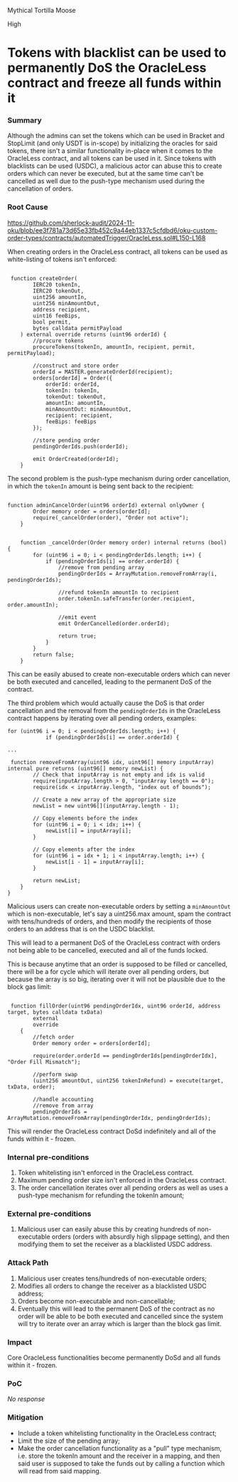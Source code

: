 Mythical Tortilla Moose

High

# Tokens with blacklist can be used to permanently DoS the OracleLess contract and freeze all funds within it

### Summary

Although the admins can set the tokens which can be used in Bracket and StopLimit (and only USDT is in-scope) by initializing the oracles for said tokens, there isn't a similar functionality in-place when it comes to the OracleLess contract, and all tokens can be used in it. 
Since tokens with blacklists can be used (USDC), a malicious actor can abuse this to create orders which can never be executed, but at the same time can't be cancelled as well due to the push-type mechanism used during the cancellation of orders.

### Root Cause

https://github.com/sherlock-audit/2024-11-oku/blob/ee3f781a73d65e33fb452c9a44eb1337c5cfdbd6/oku-custom-order-types/contracts/automatedTrigger/OracleLess.sol#L150-L168

When creating orders in the OracleLess contract, all tokens can be used as white-listing of tokens isn't enforced: 

```solidity

 function createOrder(
        IERC20 tokenIn,
        IERC20 tokenOut,
        uint256 amountIn,
        uint256 minAmountOut,
        address recipient,
        uint16 feeBips,
        bool permit,
        bytes calldata permitPayload
    ) external override returns (uint96 orderId) {
        //procure tokens
        procureTokens(tokenIn, amountIn, recipient, permit, permitPayload);

        //construct and store order
        orderId = MASTER.generateOrderId(recipient);
        orders[orderId] = Order({
            orderId: orderId,
            tokenIn: tokenIn,
            tokenOut: tokenOut,
            amountIn: amountIn,
            minAmountOut: minAmountOut,
            recipient: recipient,
            feeBips: feeBips
        });

        //store pending order
        pendingOrderIds.push(orderId);

        emit OrderCreated(orderId);
    }

```

The second problem is the push-type mechanism during order cancellation, in which the `tokenIn` amount is being sent back to the recipient: 

```solidity

function adminCancelOrder(uint96 orderId) external onlyOwner {
        Order memory order = orders[orderId];
        require(_cancelOrder(order), "Order not active");
    }


    function _cancelOrder(Order memory order) internal returns (bool) {
        for (uint96 i = 0; i < pendingOrderIds.length; i++) {
            if (pendingOrderIds[i] == order.orderId) {
                //remove from pending array
                pendingOrderIds = ArrayMutation.removeFromArray(i, pendingOrderIds);

                //refund tokenIn amountIn to recipient
                order.tokenIn.safeTransfer(order.recipient, order.amountIn);

                //emit event
                emit OrderCancelled(order.orderId);

                return true;
            }
        }
        return false;
    }

```

This can be easily abused to create non-executable orders which can never be both executed and cancelled, leading to the permanent DoS of the contract.

The third problem which would actually cause the DoS is that order cancellation and the removal from the `pendingOrderIds` in the OracleLess contract happens by iterating over all pending orders, examples: 

```solidity
for (uint96 i = 0; i < pendingOrderIds.length; i++) {
            if (pendingOrderIds[i] == order.orderId) {

...

 function removeFromArray(uint96 idx, uint96[] memory inputArray) internal pure returns (uint96[] memory newList) {
        // Check that inputArray is not empty and idx is valid
        require(inputArray.length > 0, "inputArray length == 0");
        require(idx < inputArray.length, "index out of bounds");

        // Create a new array of the appropriate size
        newList = new uint96[](inputArray.length - 1);

        // Copy elements before the index
        for (uint96 i = 0; i < idx; i++) {
            newList[i] = inputArray[i];
        }

        // Copy elements after the index
        for (uint96 i = idx + 1; i < inputArray.length; i++) {
            newList[i - 1] = inputArray[i];
        }

        return newList;
    }
}

```

Malicious users can create non-executable orders by setting a `minAmountOut` which is non-executable, let's say a uint256.max amount, spam the contract with tens/hundreds of orders, and then modify the recipients of those orders to an address that is on the USDC blacklist.

This will lead to a permanent DoS of the OracleLess contract with orders not being able to be cancelled, executed and all of the funds locked.

This is because anytime that an order is supposed to be filled or cancelled, there will be a for cycle which will iterate over all pending orders, but because the array is so big, iterating over it will not be plausible due to the block gas limit: 

```solidity

 function fillOrder(uint96 pendingOrderIdx, uint96 orderId, address target, bytes calldata txData)
        external
        override
    {
        //fetch order
        Order memory order = orders[orderId];

        require(order.orderId == pendingOrderIds[pendingOrderIdx], "Order Fill Mismatch");

        //perform swap
        (uint256 amountOut, uint256 tokenInRefund) = execute(target, txData, order);

        //handle accounting
        //remove from array
        pendingOrderIds = ArrayMutation.removeFromArray(pendingOrderIdx, pendingOrderIds);

```

This will render the OracleLess contract DoSd indefinitely and all of the funds within it - frozen. 

### Internal pre-conditions

1. Token whitelisting isn't enforced in the OracleLess contract.
2. Maximum pending order size isn't enforced in the OracleLess contract.
3. The order cancellation iterates over all pending orders as well as uses a push-type mechanism for refunding the tokenIn amount;

### External pre-conditions

1. Malicious user can easily abuse this by creating hundreds of non-executable orders (orders with absurdly high slippage setting), and then modifying them to set the receiver as a blacklisted USDC address.

### Attack Path

1. Malicious user creates tens/hundreds of non-executable orders;
2. Modifies all orders to change the receiver as a blacklisted USDC address;
3. Orders become non-executable and non-cancellable;
4. Eventually this will lead to the permanent DoS of the contract as no order will be able to be both executed and cancelled since the system will try to iterate over an array which is larger than the block gas limit.

### Impact

Core OracleLess functionalities become permanently DoSd and all funds within it - frozen. 

### PoC

_No response_

### Mitigation

- Include a token whitelisting functionality in the OracleLess contract;
- Limit the size of the pending array;
- Make the order cancellation functionality as a "pull" type mechanism, i.e. store the tokenIn amount and the receiver in a mapping, and then said user is supposed to take the funds out by calling a function which will read from said mapping.